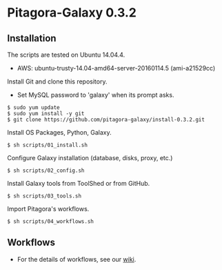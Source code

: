 # Pitagora-Galaxy 0.3.2

## Installation

The scripts are tested on Ubuntu 14.04.4.
* AWS: ubuntu-trusty-14.04-amd64-server-20160114.5 (ami-a21529cc)

Install Git and clone this repository.
* Set MySQL password to 'galaxy' when its prompt asks.
```
$ sudo yum update
$ sudo yum install -y git
$ git clone https://github.com/pitagora-galaxy/install-0.3.2.git
```

Install OS Packages, Python, Galaxy.
```
$ sh scripts/01_install.sh
```

Configure Galaxy installation (database, disks, proxy, etc.)
```
$ sh scripts/02_config.sh
```

Install Galaxy tools from ToolShed or from GitHub.
```
$ sh scripts/03_tools.sh
```

Import Pitagora's workflows.
```
$ sh scripts/04_workflows.sh
```

## Workflows

* For the details of workflows, see our [wiki](http://wiki.pitagora-galaxy.org/wiki/index.php/Workflows).
